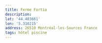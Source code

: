 ```yaml
---
title: Ferme Fortia
description: 
lat: '44.403661'
lon: '5.310215'
address: 26510 Montréal-les-Sources France
tags: hôtel piscine
---
```

